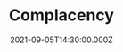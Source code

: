 ---
video:
  type: vimeo
  id: 599001134
speaker:
  permalink: bart-wilkins
  name: Bart Wilkins
title: Complacency
image: https://i.imgur.com/S7AXP5d.png
date: 2021-09-05T14:30:00.000Z
series: "derailed"
---